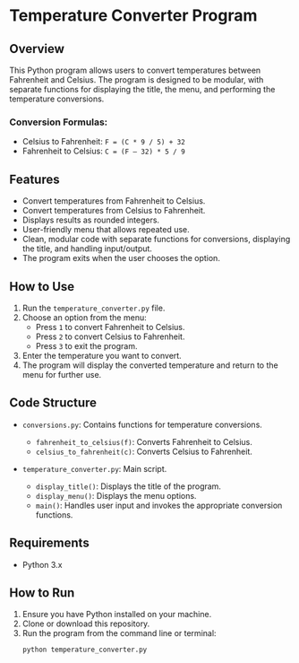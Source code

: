 # Temperature Converter Program

## Overview

This Python program allows users to convert temperatures between Fahrenheit and Celsius. The program is designed to be modular, with separate functions for displaying the title, the menu, and performing the temperature conversions.

### Conversion Formulas:
- Celsius to Fahrenheit: `F = (C * 9 / 5) + 32`
- Fahrenheit to Celsius: `C = (F – 32) * 5 / 9`

## Features

- Convert temperatures from Fahrenheit to Celsius.
- Convert temperatures from Celsius to Fahrenheit.
- Displays results as rounded integers.
- User-friendly menu that allows repeated use.
- Clean, modular code with separate functions for conversions, displaying the title, and handling input/output.
- The program exits when the user chooses the option.

## How to Use

1. Run the `temperature_converter.py` file.
2. Choose an option from the menu:
   - Press `1` to convert Fahrenheit to Celsius.
   - Press `2` to convert Celsius to Fahrenheit.
   - Press `3` to exit the program.
3. Enter the temperature you want to convert.
4. The program will display the converted temperature and return to the menu for further use.

## Code Structure

- `conversions.py`: Contains functions for temperature conversions.
  - `fahrenheit_to_celsius(f)`: Converts Fahrenheit to Celsius.
  - `celsius_to_fahrenheit(c)`: Converts Celsius to Fahrenheit.
  
- `temperature_converter.py`: Main script.
  - `display_title()`: Displays the title of the program.
  - `display_menu()`: Displays the menu options.
  - `main()`: Handles user input and invokes the appropriate conversion functions.

## Requirements

- Python 3.x

## How to Run

1. Ensure you have Python installed on your machine.
2. Clone or download this repository.
3. Run the program from the command line or terminal:
   ```bash
   python temperature_converter.py
